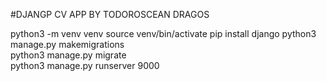 #DJANGP CV APP BY TODOROSCEAN DRAGOS

python3 -m venv venv 
source venv/bin/activate 
pip install django
python3 manage.py makemigrations    
python3 manage.py migrate  
python3 manage.py runserver 9000       
